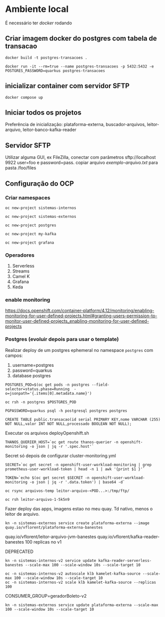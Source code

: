 

# Ambiente local

É necessário ter *docker* rodando

## Criar imagem docker do postgres com tabela de transacao

```
docker build -t postgres-transacoes .
```

```
docker run -it --rm=true --name postgres-transacoes -p 5432:5432 -e POSTGRES_PASSWORD=quarkus postgres-transacoes
```

## inicializar container com servidor SFTP

```
docker compose up
```


## Iniciar todos os projetos

Preferência de inicialização: plataforma-externa, buscador-arquivos, leitor-arquivo, leitor-banco-kafka-reader


## Servidor SFTP

Utilizar alguma GUI, ex FileZilla, conectar com parâmetros sftp://localhost 9922 user=foo e password=pass.
copiar arquivo *exemplo-arquivo.txt* para pasta /foo/files

## Configuração do OCP

### Criar namespaces

```
oc new-project sistemas-internos
```

```
oc new-project sistemas-externos
```

```
oc new-project postgres
```

```
oc new-project my-kafka
```

```
oc new-project grafana
```


### Operadores

1. Serverless
2. Streams
3. Camel K
4. Grafana
5. Keda

### enable monitoring

https://docs.openshift.com/container-platform/4.12/monitoring/enabling-monitoring-for-user-defined-projects.html#granting-users-permission-to-monitor-user-defined-projects_enabling-monitoring-for-user-defined-projects

### Postgres (evoluir depois para usar o template)

Realizar deploy de um postgres ephemeral no namespace `postgres` com campos:
1. username=postgres
2. password=quarkus
3. database postgres

```
POSTGRES_POD=$(oc get pods -n postgres --field-selector=status.phase=Running  -o=jsonpath='{.items[0].metadata.name}')
```

```
oc rsh -n postgres $POSTGRES_POD
```

```
PGPASSWORD=quarkus psql -h postgresql postgres postgres
```

```
CREATE TABLE public.transacao(id serial PRIMARY KEY,nome VARCHAR (255) NOT NULL,valor INT NOT NULL,processado BOOLEAN NOT NULL);
```

Executar os arquivos deployOpenshift.sh

```
THANOS_QUERIER_HOST=`oc get route thanos-querier -n openshift-monitoring -o json | jq -r '.spec.host'`
```

Secret só depois de configurar cluster-monitoring.yml

```
SECRET=`oc get secret -n openshift-user-workload-monitoring | grep  prometheus-user-workload-token | head -n 1 | awk '{print $1 }'`
```

```
TOKEN=`echo $(oc get secret $SECRET -n openshift-user-workload-monitoring -o json | jq -r '.data.token') | base64 -d`
```

```
oc rsync arquivos-temp leitor-arquivo-<POD...>:/tmp/ftp/
```

```
oc rsh leitor-arquivo-1-5k5n9
```

Fazer deploy das apps, imagens estao no meu quay. Td nativo, menos o leitor de arquivo.

```
kn -n sistemas-externos service create plataforma-externa --image quay.io/vflorent/plataforma-externa-banestes
```

quay.io/vflorent/leitor-arquivo-jvm-banestes
quay.io/vflorent/kafka-reader-banestes 100 replicas no v1


DEPRECATED
```
kn -n sistemas-internos-v2 service update kafka-reader-serverless-banestes --scale-max 100 --scale-window 10s --scale-target 10
```

```
oc -n sistemas-internos-v2 autoscale klb kamelet-kafka-source --scale-max 100 --scale-window 10s --scale-target 10
oc -n sistemas-internos-v2 scale klb kamelet-kafka-source --replicas 100
```

CONSUMER_GROUP=geradorBoleto-v2

```
kn -n sistemas-externos service update plataforma-externa --scale-max 100 --scale-window 10s --scale-target 10
```
